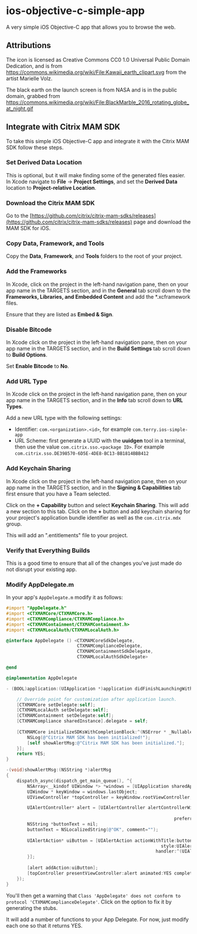 # ios-objective-c-simple-app
A very simple iOS Objective-C app that allows you to browse the web.


## Attributions

The icon is licensed as Creative Commons CC0 1.0 Universal Public Domain Dedication, and is from https://commons.wikimedia.org/wiki/File:Kawaii_earth_clipart.svg from the artist Marielle Volz.

The black earth on the launch screen is from NASA and is in the public domain, grabbed from https://commons.wikimedia.org/wiki/File:BlackMarble_2016_rotating_globe_at_night.gif

## Integrate with Citrix MAM SDK

To take this simple iOS Objective-C app and integrate it with the Citrix MAM SDK follow these steps.

### Set Derived Data Location

This is optional, but it will make finding some of the generated files easier.  In Xcode navigate to **File** -> **Project Settings**, and set the **Derived Data** location to **Project-relative Location**.

### Download the Citrix MAM SDK

Go to the [https://github.com/citrix/citrix-mam-sdks/releases](https://github.com/citrix/citrix-mam-sdks/releases) page and download the MAM SDK for iOS.

### Copy Data, Framework, and Tools

Copy the **Data**, **Framework**, and **Tools** folders to the root of your project.

### Add the Frameworks

In Xcode, click on the project in the left-hand navigation pane, then on your app name in the TARGETS section, and in the **General** tab scroll down to the **Frameworks, Libraries, and Embedded Content** and add the *.xcframework files.

Ensure that they are listed as **Embed & Sign**.

### Disable Bitcode

In Xcode click on the project in the left-hand navigation pane, then on your app name in the TARGETS section, and in the **Build Settings** tab scroll down to **Build Options**.

Set **Enable Bitcode** to **No**.

### Add URL Type

In Xcode click on the project in the left-hand navigation pane, then on your app name in the TARGETS section, and in the **Info** tab scroll down to **URL Types**.

Add a new URL type with the following settings:
- Identifier: `com.<organization>.<id>`, for example `com.terry.ios-simple-app`
- URL Scheme: first generate a UUID with the **uuidgen** tool in a terminal, then use the value `com.citrix.sso.<package ID>`.  For example `com.citrix.sso.DE398570-6D5E-4DE8-BC13-BB1814BBB412`

### Add Keychain Sharing

In Xcode click on the project in the left-hand navigation pane, then on your app name in the TARGETS section, and in the **Signing & Capabilities** tab first ensure that you have a Team selected.  

Click on the **+ Capability** button and select **Keychain Sharing**.  This will add a new section to this tab.  Click on the **+** button and add keychain sharing for your project's application bundle identifier as well as the `com.citrix.mdx` group. 

This will add an "<project>.entitlements" file to your project.

### Verify that Everything Builds

This is a good time to ensure that all of the changes you've just made do not disrupt your existing app.

### Modify AppDelegate.m

In your app's `AppDelegate.m` modify it as follows:

```objectivec
#import "AppDelegate.h"
#import <CTXMAMCore/CTXMAMCore.h>
#import <CTXMAMCompliance/CTXMAMCompliance.h>
#import <CTXMAMContainment/CTXMAMContainment.h>
#import <CTXMAMLocalAuth/CTXMAMLocalAuth.h>

@interface AppDelegate () <CTXMAMCoreSdkDelegate,
                           CTXMAMComplianceDelegate,
                           CTXMAMContainmentSdkDelegate,
                           CTXMAMLocalAuthSdkDelegate>

@end

@implementation AppDelegate

- (BOOL)application:(UIApplication *)application didFinishLaunchingWithOptions:(NSDictionary *)launchOptions {

    // Override point for customization after application launch.
    [CTXMAMCore setDelegate:self];
    [CTXMAMLocalAuth setDelegate:self];
    [CTXMAMContainment setDelegate:self];
    [CTXMAMCompliance sharedInstance].delegate = self;
    
    [CTXMAMCore initializeSDKsWithCompletionBlock:^(NSError * _Nullable nilOrError) {
        NSLog(@"Citrix MAM SDK has been initialized!");
        [self showAlertMsg:@"Citrix MAM SDK has been initialized."];
    }];
    return YES;
}

-(void)showAlertMsg:(NSString *)alertMsg
{
    dispatch_async(dispatch_get_main_queue(), ^{
        NSArray<__kindof UIWindow *> *windows = [UIApplication sharedApplication].windows;
        UIWindow * keyWindow = windows.lastObject;
        UIViewController *topController = keyWindow.rootViewController;

        UIAlertController* alert = [UIAlertController alertControllerWithTitle:@"Citrix Alert"
                                                                       message:alertMsg
                                                                preferredStyle:UIAlertControllerStyleAlert];
        NSString *buttonText = nil;
        buttonText = NSLocalizedString(@"OK", comment="");
        
        UIAlertAction* uiButton = [UIAlertAction actionWithTitle:buttonText
                                                           style:UIAlertActionStyleDefault
                                                         handler:^(UIAlertAction * action) {
        }];
         
        [alert addAction:uiButton];
        [topController presentViewController:alert animated:YES completion:nil];
    });
}
```

You'll then get a warning that `Class 'AppDelegate' does not conform to protocol 'CTXMAMComplianceDelegate'`.  Click on the option to fix it by generating the stubs.

It will add a number of functions to your App Delegate.  For now, just modify each one so that it returns YES.








